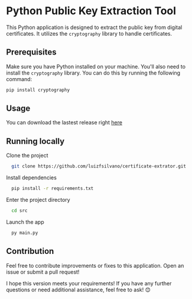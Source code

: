 
# Python Public Key Extraction Tool

This Python application is designed to extract the public key from digital certificates. It utilizes the `cryptography` library to handle certificates.

## Prerequisites

Make sure you have Python installed on your machine. You'll also need to install the `cryptography` library. You can do this by running the following command:

```bash
pip install cryptography
```


## Usage

 You can download the lastest release right [here](https://github.com/luizfsilvano/certificate-extrator/releases/tag/v0.2.0-alpha)


## Running locally

Clone the project

```bash
  git clone https://github.com/luizfsilvano/certificate-extrator.git
```

Install dependencies

```bash
  pip install -r requirements.txt
```

Enter the project directory

```bash
  cd src
```

Launch the app

```bash
  py main.py
```


## Contribution

Feel free to contribute improvements or fixes to this application. Open an issue or submit a pull request!

I hope this version meets your requirements! If you have any further questions or need additional assistance, feel free to ask! 😊
